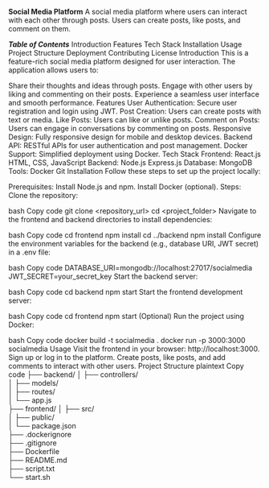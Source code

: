 ****Social Media Platform****
A social media platform where users can interact with each other through posts. Users can create posts, like posts, and comment on them.

***Table of Contents***
Introduction
Features
Tech Stack
Installation
Usage
Project Structure
Deployment
Contributing
License
Introduction
This is a feature-rich social media platform designed for user interaction. The application allows users to:

Share their thoughts and ideas through posts.
Engage with other users by liking and commenting on their posts.
Experience a seamless user interface and smooth performance.
Features
User Authentication: Secure user registration and login using JWT.
Post Creation: Users can create posts with text or media.
Like Posts: Users can like or unlike posts.
Comment on Posts: Users can engage in conversations by commenting on posts.
Responsive Design: Fully responsive design for mobile and desktop devices.
Backend API: RESTful APIs for user authentication and post management.
Docker Support: Simplified deployment using Docker.
Tech Stack
Frontend:
React.js
HTML, CSS, JavaScript
Backend:
Node.js
Express.js
Database:
MongoDB
Tools:
Docker
Git
Installation
Follow these steps to set up the project locally:

Prerequisites:
Install Node.js and npm.
Install Docker (optional).
Steps:
Clone the repository:

bash
Copy code
git clone <repository_url>
cd <project_folder>
Navigate to the frontend and backend directories to install dependencies:

bash
Copy code
cd frontend
npm install
cd ../backend
npm install
Configure the environment variables for the backend (e.g., database URI, JWT secret) in a .env file:

bash
Copy code
DATABASE_URI=mongodb://localhost:27017/socialmedia
JWT_SECRET=your_secret_key
Start the backend server:

bash
Copy code
cd backend
npm start
Start the frontend development server:

bash
Copy code
cd frontend
npm start
(Optional) Run the project using Docker:

bash
Copy code
docker build -t socialmedia .
docker run -p 3000:3000 socialmedia
Usage
Visit the frontend in your browser: http://localhost:3000.
Sign up or log in to the platform.
Create posts, like posts, and add comments to interact with other users.
Project Structure
plaintext
Copy code
├── backend/
│   ├── controllers/    
│   ├── models/         
│   ├── routes/          
│   └── app.js          
├── frontend/
│   ├── src/            
│   ├── public/         
│   └── package.json     
├── .dockerignore        
├── .gitignore           
├── Dockerfile           
├── README.md           
├── script.txt          
└── start.sh             

